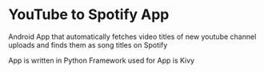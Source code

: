 # YouTube to Spotify App
Android App that automatically fetches video titles of new youtube channel uploads and finds them as song titles on Spotify

App is written in Python
Framework used for App is Kivy
